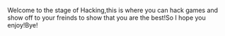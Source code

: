 Welcome to the stage of Hacking,this is where you can hack games and show off to your freinds to show that you are the best!So I hope you enjoy!Bye!

